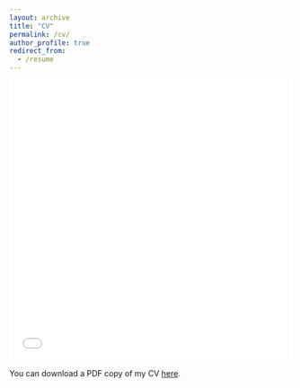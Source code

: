 ```yaml
---
layout: archive
title: "CV"
permalink: /cv/
author_profile: true
redirect_from:
  - /resume
---
```


<iframe src="my_resume/main_cv.pdf" width="100%" height="500" frameborder="no" border="0" marginwidth="0" marginheight="0"></iframe>

You can download a PDF copy of my CV [here](my_resume/main_cv.pdf).
